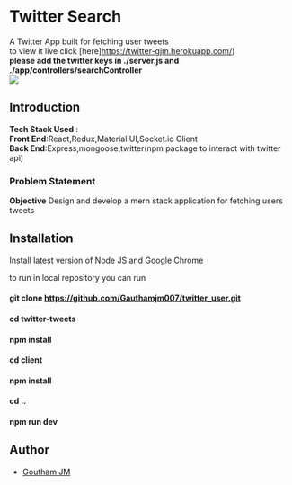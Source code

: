 # Twitter Search

A Twitter App built for fetching user tweets <br/> to view it live click [here]https://twitter-gjm.herokuapp.com/)<br/>
**please add the twitter keys in ./server.js and ./app/controllers/searchController**<br/>
![](twitter.gif)

## Introduction

**Tech Stack Used** : <br/>
**Front End**:React,Redux,Material UI,Socket.io Client <br/>
**Back End**:Express,mongoose,twitter(npm package to interact with twitter api) <br/>

### Problem Statement

**Objective** Design and develop a mern stack application for fetching users tweets<br/>

## Installation

Install latest version of Node JS and Google Chrome<br/>

to run in local repository you can run <br/>

#### git clone https://github.com/Gauthamjm007/twitter_user.git

#### cd twitter-tweets

#### npm install

#### cd client

#### npm install

#### cd ..

#### npm run dev

## Author

- [Goutham JM](https://gauthamjm007.github.io/portfolio/)
